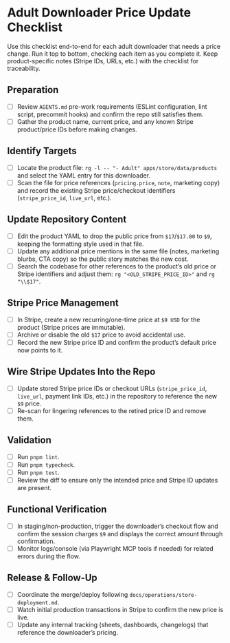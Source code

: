 # Adult Downloader Price Update Checklist

Use this checklist end-to-end for each adult downloader that needs a price change. Run it top to bottom, checking each item as you complete it. Keep product-specific notes (Stripe IDs, URLs, etc.) with the checklist for traceability.

## Preparation
- [ ] Review `AGENTS.md` pre-work requirements (ESLint configuration, lint script, precommit hooks) and confirm the repo still satisfies them.
- [ ] Gather the product name, current price, and any known Stripe product/price IDs before making changes.

## Identify Targets
- [ ] Locate the product file: `rg -l -- "- Adult" apps/store/data/products` and select the YAML entry for this downloader.
- [ ] Scan the file for price references (`pricing.price`, `note`, marketing copy) and record the existing Stripe price/checkout identifiers (`stripe_price_id`, `live_url`, etc.).

## Update Repository Content
- [ ] Edit the product YAML to drop the public price from `$17`/`$17.00` to `$9`, keeping the formatting style used in that file.
- [ ] Update any additional price mentions in the same file (notes, marketing blurbs, CTA copy) so the public story matches the new cost.
- [ ] Search the codebase for other references to the product’s old price or Stripe identifiers and adjust them: `rg "<OLD_STRIPE_PRICE_ID>"` and `rg "\\$17"`.

## Stripe Price Management
- [ ] In Stripe, create a new recurring/one-time price at `$9 USD` for the product (Stripe prices are immutable).
- [ ] Archive or disable the old `$17` price to avoid accidental use.
- [ ] Record the new Stripe price ID and confirm the product’s default price now points to it.

## Wire Stripe Updates Into the Repo
- [ ] Update stored Stripe price IDs or checkout URLs (`stripe_price_id`, `live_url`, payment link IDs, etc.) in the repository to reference the new `$9` price.
- [ ] Re-scan for lingering references to the retired price ID and remove them.

## Validation
- [ ] Run `pnpm lint`.
- [ ] Run `pnpm typecheck`.
- [ ] Run `pnpm test`.
- [ ] Review the diff to ensure only the intended price and Stripe ID updates are present.

## Functional Verification
- [ ] In staging/non-production, trigger the downloader’s checkout flow and confirm the session charges `$9` and displays the correct amount through confirmation.
- [ ] Monitor logs/console (via Playwright MCP tools if needed) for related errors during the flow.

## Release & Follow-Up
- [ ] Coordinate the merge/deploy following `docs/operations/store-deployment.md`.
- [ ] Watch initial production transactions in Stripe to confirm the new price is live.
- [ ] Update any internal tracking (sheets, dashboards, changelogs) that reference the downloader’s pricing.

